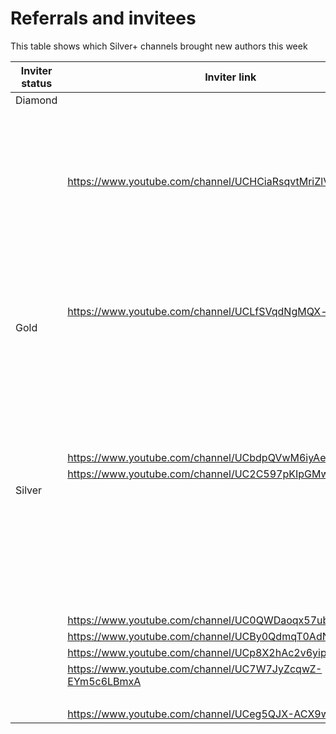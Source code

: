 # Referrals and invitees

This table shows which Silver+ channels brought new authors this week

| Inviter status | Inviter link | Channel ID | Link YT | Status |
| --- | --- | --- | --- | --- |
| Diamond |  | 44254 | https://www.youtube.com/channel/UCSYdi0pBrZSyLALBGDUGObw | Bronze |
|  |  | 54770 | https://www.youtube.com/channel/UC70mU1hZfkedk_JzctcwH0g | Bronze |
|  |  |  | https://www.youtube.com/channel/UCYWBHRSKB_PuKPyplt9icvw | Bronze |
|  |  |  | https://www.youtube.com/channel/UC4QbaNkH_tAaDmZOkHUlO5w | Bronze |
|  |  | 29763 | https://www.youtube.com/channel/UCESaIz5i9XJp1Gk7OV_l28g | Bronze |
|  | https://www.youtube.com/channel/UCHCiaRsqvtMriZlVxYMP5ig | 47429 | https://www.youtube.com/channel/UCj6sPZgGEKSRQf2QLlM6WmQ | Bronze |
|  |  |  | https://www.youtube.com/channel/UC27tOSUXVnE9VArWxu4fXNQ | Bronze |
|  |  |  | https://www.youtube.com/channel/UCaISzJ8SPmoQngS6ETKMHbQ | Bronze |
|  |  |  | https://www.youtube.com/channel/UCijp1ICg-mMKFQKfW5t41pw | Bronze |
|  |  |  | https://www.youtube.com/channel/UCyRtWIzTSrJxiKJu19CUKaQ | Silver |
|  |  |  | https://www.youtube.com/channel/UCaEK6r1Vpgdg7TSZXEdlpbQ | Bronze |
|  |  |  | https://www.youtube.com/channel/UCVdc2EaffaLVBQM1iPJy06g | Bronze |
|  |  |  | https://www.youtube.com/channel/UCQcX3vOuptMX546BmOrdbxA | Bronze |
|  | https://www.youtube.com/channel/UCLfSVqdNgMQX-saZvKR44SQ | 46427 | https://www.youtube.com/channel/UCcpc4RDLe158ZJBhTPiPlgg | Bronze |
| Gold |  | 42049 | https://www.youtube.com/channel/UClO7yyy1xUBlGvro_W58hDg | Bronze |
|  |  |  | https://www.youtube.com/channel/UCIZBRxpHwCYhXHsiiJBGeHQ | Rejected |
|  |  | 43600 | https://www.youtube.com/channel/UCtihSqF8rRIH7w_dsFMMluQ | Bronze |
|  |  | 49243 | https://www.youtube.com/channel/UC1vN5MNX1dJu_J8stcUiMQw | Bronze |
|  |  | 51578 | https://www.youtube.com/channel/UCNcI_AanrSsnUOUGae-itzQ | Bronze |
|  |  | 50853 | https://www.youtube.com/channel/UCryrD3XHJgMQR0YlgwU6uyg | Rejected |
|  |  |  | https://www.youtube.com/channel/UCZOYpalCgQZSeyE29kE-Erg | Bronze |
|  |  |  | https://www.youtube.com/channel/UCPrhZB3Z0G1LfSw0wJ_pO-A | Bronze |
|  | https://www.youtube.com/channel/UCbdpQVwM6iyAe2VpAnFTBxw | 46449 | https://www.youtube.com/channel/UCh9IsCRMfcUw9VVuB4iPP4A | Bronze |
|  | https://www.youtube.com/channel/UC2C597pKIpGMwNtdK6UG9xQ | 54707 | https://www.youtube.com/channel/UC6nnck7d4ejXNO2CZwJJxeA | Silver |
| Silver |  | 34266 | https://www.youtube.com/channel/UCSpviPcOxmF-osiCZLEvjeQ | Bronze |
|  |  |  | https://www.youtube.com/channel/UCPb3WPZuGkQiO8UH_JskxAw | Bronze |
|  |  | 51136 | https://www.youtube.com/channel/UCOEsCbJJrN7oYz3FPXKnW0A | Bronze |
|  |  |  | https://www.youtube.com/channel/UCXj1t4IPGNUq48zHvFiJ1Og | Bronze |
|  |  |  | https://www.youtube.com/channel/UCST200kSSAAuf8DQCb4QnUg | Bronze |
|  |  |  | https://www.youtube.com/channel/UCFqvngKdn8vAd1_QkCdTw0Q | Bronze |
|  |  | 60736 | https://www.youtube.com/channel/UCEuoqFtsPHoi6Ed2W9fc2_A | Silver |
|  |  |  | https://www.youtube.com/channel/UCxhg2Z1I2f2NwEg3oVB1W9w | Silver |
|  | https://www.youtube.com/channel/UC0QWDaoqx57ubI9xyoC6_mA | 47874 | https://www.youtube.com/channel/UCQn_ybf5aomyzfWVkdVP4EA | Bronze |
|  | https://www.youtube.com/channel/UCBy0QdmqT0AdNqjib3ynAgQ | 46951 | https://www.youtube.com/channel/UCz5Mc1EanZ1jKRS5mfQWcjw | Bronze |
|  | https://www.youtube.com/channel/UCp8X2hAc2v6yipqtVSe1nXA | 56415 | https://www.youtube.com/channel/UCPngqBL2g0UjMX80IWRVH0Q | Bronze |
|  | https://www.youtube.com/channel/UC7W7JyZcqwZ-EYm5c6LBmxA | 60736 | https://www.youtube.com/channel/UCvg4ZWFZZSjM-slUwTpqyxw | Silver |
|  |  |  | https://www.youtube.com/channel/UCKP-2S4kseEVxMrTWvOp4gg | Gold |
|  | https://www.youtube.com/channel/UCeg5QJX-ACX9wh3aVZ9aNsQ | 55298 | https://www.youtube.com/channel/UCS7Qq3itfJ7qW2acHZ21_pw | Silver |